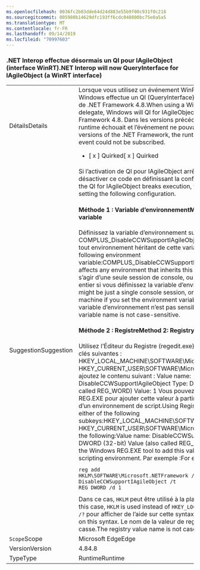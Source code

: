 ```yaml
---
ms.openlocfilehash: 0036fc2b03dde64d24d883e55b9f00c931f0c218
ms.sourcegitcommit: 005980b14629dfc193ff6cdc040800bc75e0a5a5
ms.translationtype: MT
ms.contentlocale: fr-FR
ms.lasthandoff: 09/14/2019
ms.locfileid: "70997603"
---
```

### <a name="net-interop-will-now-queryinterface-for-iagileobject-a-winrt-interface"></a><span data-ttu-id="0a518-101">.NET Interop effectue désormais un QI pour IAgileObject (interface WinRT)</span><span class="sxs-lookup"><span data-stu-id="0a518-101">.NET Interop will now QueryInterface for IAgileObject (a WinRT interface)</span></span>

|   |   |
|---|---|
|<span data-ttu-id="0a518-102">Détails</span><span class="sxs-lookup"><span data-stu-id="0a518-102">Details</span></span>|<span data-ttu-id="0a518-103">Lorsque vous utilisez un événement WinRT avec un délégué .NET, Windows effectue un QI (QueryInterface) pour IAgileObject à compter de .NET Framework 4.8.</span><span class="sxs-lookup"><span data-stu-id="0a518-103">When using a WinRT event with a .NET delegate, Windows will QI for IAgileObject starting with the .NET Framework 4.8.</span></span>  <span data-ttu-id="0a518-104">Dans les versions précédentes du .NET Framework, le runtime échouait et l’événement ne pouvait pas être inscrit.</span><span class="sxs-lookup"><span data-stu-id="0a518-104">In previous versions of the .NET Framework, the runtime would fail that QI, and the event could not be subscribed.</span></span><ul><li><span data-ttu-id="0a518-105">[ x ] Quirked</span><span class="sxs-lookup"><span data-stu-id="0a518-105">[ x ] Quirked</span></span></li></ul>|
|<span data-ttu-id="0a518-106">Suggestion</span><span class="sxs-lookup"><span data-stu-id="0a518-106">Suggestion</span></span>|<span data-ttu-id="0a518-107">Si l’activation de QI pour IAgileObject arrête l’exécution, vous pouvez désactiver ce code en définissant la configuration suivante.</span><span class="sxs-lookup"><span data-stu-id="0a518-107">If enabling the QI for IAgileObject breaks execution, you can disable this code by setting the following configuration.</span></span> <h4><span data-ttu-id="0a518-108">Méthode 1 : Variable d’environnement</span><span class="sxs-lookup"><span data-stu-id="0a518-108">Method 1: Environment variable</span></span></h4> <span data-ttu-id="0a518-109">Définissez la variable d’environnement suivante : COMPLUS_DisableCCWSupportIAgileObject=1 Cette méthode affecte tout environnement héritant de cette variable d’environnement.</span><span class="sxs-lookup"><span data-stu-id="0a518-109">Set the following environment variable:COMPLUS_DisableCCWSupportIAgileObject=1This method affects any environment that inherits this environment variable.</span></span> <span data-ttu-id="0a518-110">Il peut s’agir d’une seule session de console, ou elle peut affecter l’ordinateur entier si vous définissez la variable d’environnement globalement.</span><span class="sxs-lookup"><span data-stu-id="0a518-110">This might be just a single console session, or it might affect the entire machine if you set the environment variable globally.</span></span> <span data-ttu-id="0a518-111">Le nom de la variable d’environnement n’est pas sensible à la casse.</span><span class="sxs-lookup"><span data-stu-id="0a518-111">The environment variable name is not case-sensitive.</span></span> <h4><span data-ttu-id="0a518-112">Méthode 2 : Registre</span><span class="sxs-lookup"><span data-stu-id="0a518-112">Method 2: Registry</span></span></h4> <span data-ttu-id="0a518-113">Utilisez l’Éditeur du Registre (regedit.exe) pour trouver l’une des sous-clés suivantes : HKEY_LOCAL_MACHINE\SOFTWARE\Microsoft.NETFramework HKEY_CURRENT_USER\SOFTWARE\Microsoft.NETFramework. Ensuite, ajoutez le contenu suivant : Value name: DisableCCWSupportIAgileObject Type: DWORD (32-bit) Value (also called REG_WORD) Value: 1 Vous pouvez utiliser l’outil Windows REG.EXE pour ajouter cette valeur à partir d’une ligne de commande ou d’un environnement de script.</span><span class="sxs-lookup"><span data-stu-id="0a518-113">Using Registry Editor (regedit.exe), find either of the following subkeys:HKEY_LOCAL_MACHINE\SOFTWARE\Microsoft.NETFramework HKEY_CURRENT_USER\SOFTWARE\Microsoft.NETFrameworkThen add the following:Value name: DisableCCWSupportIAgileObject Type: DWORD (32-bit) Value (also called REG_WORD) Value: 1You can use the Windows REG.EXE tool to add this value from a command-line or scripting environment.</span></span> <span data-ttu-id="0a518-114">Par exemple :</span><span class="sxs-lookup"><span data-stu-id="0a518-114">For example:</span></span><pre><code class="lang-console">reg add HKLM\SOFTWARE\Microsoft\.NETFramework /v DisableCCWSupportIAgileObject /t REG_DWORD /d 1&#13;&#10;</code></pre><span data-ttu-id="0a518-115">Dans ce cas, <code>HKLM</code> peut être utilisé à la place de <code>HKEY_LOCAL_MACHINE</code>.</span><span class="sxs-lookup"><span data-stu-id="0a518-115">In this case, <code>HKLM</code> is used instead of <code>HKEY_LOCAL_MACHINE</code>.</span></span> <span data-ttu-id="0a518-116">Utilisez <code>reg add /?</code> pour afficher de l’aide sur cette syntaxe.</span><span class="sxs-lookup"><span data-stu-id="0a518-116">Use <code>reg add /?</code> to see help on this syntax.</span></span> <span data-ttu-id="0a518-117">Le nom de la valeur de registre ne respecte pas la casse.</span><span class="sxs-lookup"><span data-stu-id="0a518-117">The registry value name is not case-sensitive.</span></span>|
|<span data-ttu-id="0a518-118">`Scope`</span><span class="sxs-lookup"><span data-stu-id="0a518-118">Scope</span></span>|<span data-ttu-id="0a518-119">Microsoft Edge</span><span class="sxs-lookup"><span data-stu-id="0a518-119">Edge</span></span>|
|<span data-ttu-id="0a518-120">Version</span><span class="sxs-lookup"><span data-stu-id="0a518-120">Version</span></span>|<span data-ttu-id="0a518-121">4.8</span><span class="sxs-lookup"><span data-stu-id="0a518-121">4.8</span></span>|
|<span data-ttu-id="0a518-122">Type</span><span class="sxs-lookup"><span data-stu-id="0a518-122">Type</span></span>|<span data-ttu-id="0a518-123">Runtime</span><span class="sxs-lookup"><span data-stu-id="0a518-123">Runtime</span></span>|

